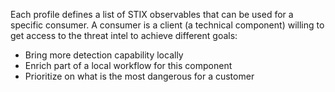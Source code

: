 Each profile defines a list of STIX observables that can be used for a specific consumer.
A consumer is a client (a technical component) willing to get access to the threat intel to achieve different goals:
- Bring more detection capability locally
- Enrich part of a local workflow for this component
- Prioritize on what is the most dangerous for a customer

